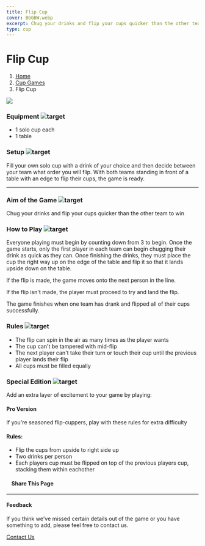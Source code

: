 ```yaml
---
title: Flip Cup
cover: BGGBW.webp
excerpt: Chug your drinks and flip your cups quicker than the other team to win
type: cup
---
```


# Flip Cup

1.  [Home](/)
2.  [Cup Games](GameCategories/CupGames)
3.  Flip Cup

![](images/flipcup.webp)

### Equipment ![target](images/liquor.webp)

-   1 solo cup each
-   1 table

### Setup ![target](images/settings.webp)

Fill your own solo cup with a drink of your choice and then decide between your team what order you will flip. With both teams standing in front of a table with an edge to flip their cups, the game is ready.

* * *

### Aim of the Game ![target](images/target.webp)

Chug your drinks and flip your cups quicker than the other team to win

### How to Play ![target](images/question.webp)

Everyone playing must begin by counting down from 3 to begin. Once the game starts, only the first player in each team can begin chugging their drink as quick as they can. Once finishing the drinks, they must place the cup the right way up on the edge of the table and flip it so that it lands upside down on the table.

If the flip is made, the game moves onto the next person in the line.

If the flip isn't made, the player must proceed to try and land the flip.

The game finishes when one team has drank and flipped all of their cups successfully.

### Rules ![target](images/rules.webp)

-   The flip can spin in the air as many times as the player wants
-   The cup can't be tampered with mid-flip
-   The next player can't take their turn or touch their cup until the previous player lands their flip
-   All cups must be filled equally

### Special Edition ![target](images/special.webp)

Add an extra layer of excitement to your game by playing:

#### **Pro Version**

If you're seasoned flip-cuppers, play with these rules for extra difficulty

#### Rules:

-   Flip the cups from upside to right side up
-   Two drinks per person
-   Each players cup must be flipped on top of the previous players cup, stacking them within eachother

####     Share This Page

[](https://www.facebook.com/sharer/sharer.php?u=beergogglegames.co.uk/beerpong)[](https://www.instagram.com/direct/new/)[](https://twitter.com/intent/tweet?url=beergogglegames.co.uk/beerpong)

* * *

#### Feedback

If you think we've missed certain details out of the game or you have something to add, please feel free to contact us.

  
  
  
[Contact Us](contact)
